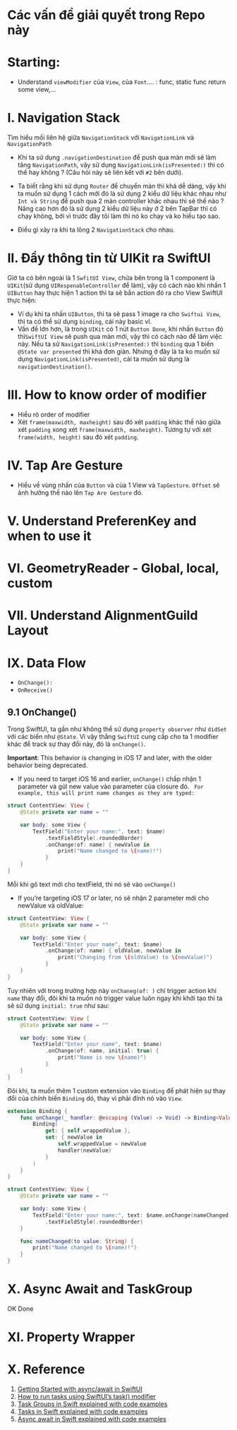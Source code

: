 # Các vấn đề giải quyết trong Repo này


# Starting:

- Understand `viewModifier` của `View`, của `Font`.... : func, static func return some view,...

# I. Navigation Stack

Tìm hiểu mối liên hệ giữa `NavigationStack` với `NavigationLink` và `NavigationPath`
- Khi ta sử dụng `.navigationDestination` để push qua màn mới sẽ làm tăng `NavigationPath`, vậy sử dụng `NavigationLink(isPresented:)` thì có thế hay không ? (Câu hỏi này sẽ liên kết với `#2` bên dưới).
- Ta biết rằng khi sử dụng `Router` để chuyển màn thì khá dễ dàng, vậy khi ta muốn sử dụng 1 cách mới đó là sử dụng 2 kiểu dữ liệu khác nhau như `Int và String` để push qua 2 màn controller khác nhau thì sẽ thế nào ? Nâng cao hơn đó là sử dụng 2 kiểu dữ liệu này ở 2 bên TapBar thì có chạy không, bởi vì trước đây tôi làm thì nó ko chạy và ko hiểu tạo sao.

- Điều gì xảy ra khi ta lông 2 `NavigationStack` cho nhau.


# II. Đẩy thông tin từ UIKit ra SwiftUI

Giờ ta có bên ngoài là 1 `SwfitUI View`, chứa bên trong là 1 component là `UIKit`(sử dụng `UIRespenableController` để làm), vậy có cách nào khi nhấn 1 `UIButton` hay thực hiện 1 action thì ta sẽ bắn action đó ra cho View SwiftUI thực hiện:
- Ví dụ khi ta nhấn `UIButton`, thì ta sẽ pass 1 image ra cho `Swiftui View`, thì ta có thể sử dụng `binding`, cái này basic vl. 
- Vấn đề lớn hơn, là trong `UIKit` có 1 nút `Button Done`, khi nhấn `Button` đó thì`SwiftUI View` sẽ push qua màn mới, vậy thì có cách nào để làm việc này. Nếu ta sử `NavigationLink(isPresented:)`  thì `binding` qua 1 biến `@State var presented` thì khá đơn giản. Nhưng ở đây là ta ko muốn sử dụng `NavigationLink(isPresented)`, cái ta muốn sử dụng là `navigationDestination()`.

# III. How to know order of modifier

- Hiểu rõ order of modifier
- Xét `frame(maxwidth, maxheight)` sau đó xét `padding` khác thế nào giữa xét `padding` xong xét `frame(maxwidth, maxheight)`. Tương tự với xét `frame(width, height)` sau đó xét `padding`.

# IV. Tap Are Gesture

- Hiểu về vùng nhấn của `Button` và của 1 View và `TapGesture`. `Offset` sẽ ảnh hưởng thế nào lên `Tap Are Gesture` đó.


# V. Understand PreferenKey and when to use it


# VI. GeometryReader - Global, local, custom


# VII. Understand AlignmentGuild Layout


# IX. Data Flow 

- `OnChange():`
- `OnReceive()`

## 9.1 OnChange()

Trong SwiftUI, ta gần như không thể sử dụng `property observer` như `didSet` với các biến như `@State`. Vì vậy thằng `SwiftUI` cung cấp cho ta 1 modifier khác để track sự thay đổi này, đó là `onChange()`.

**Important**: This behavior is changing in iOS 17 and later, with the older behavior being deprecated.

- If you need to target iOS 16 and earlier, `onChange()` chấp nhận 1 parameter và gửi new value vào parameter của closure đó. ` For example, this will print name changes as they are typed:`

```swift
struct ContentView: View {
    @State private var name = ""

    var body: some View {
        TextField("Enter your name:", text: $name)
            .textFieldStyle(.roundedBorder)
            .onChange(of: name) { newValue in
                print("Name changed to \(name)!")
            }
    }
}
```

Mỗi khi gõ text mới cho textField, thì nó sẽ vào `onChange()`

- If you’re targeting iOS 17 or later, nó sẽ nhận 2 parameter mới cho newValue và oldValue:

```swift
struct ContentView: View {
    @State private var name = ""

    var body: some View {
        TextField("Enter your name", text: $name)
            .onChange(of: name) { oldValue, newValue in
                print("Changing from \(oldValue) to \(newValue)")
            }
    }
}
```

Tuy nhiên với trong trường hợp này `onChaneg(of: )` chỉ trigger action khi `name` thay đổi, đôi khi ta muốn nó trigger value luôn ngay khi khởi tạo thì ta sẽ sử dụng `initial: true` như sau:

```swift
struct ContentView: View {
    @State private var name = ""

    var body: some View {
        TextField("Enter your name", text: $name)
            .onChange(of: name, initial: true) {
                print("Name is now \(name)")
            }
    }
}
```

Đôi khi, ta muốn thêm 1 custom extension vào `Binding` để phát hiện sự thay đổi của chính biến `Binding` dó, thay vì phải đính nó vào `View`.

```swift
extension Binding {
    func onChange(_ handler: @escaping (Value) -> Void) -> Binding<Value> {
        Binding(
            get: { self.wrappedValue },
            set: { newValue in
                self.wrappedValue = newValue
                handler(newValue)
            }
        )
    }
}

struct ContentView: View {
    @State private var name = ""

    var body: some View {
        TextField("Enter your name:", text: $name.onChange(nameChanged))
            .textFieldStyle(.roundedBorder)
    }

    func nameChanged(to value: String) {
        print("Name changed to \(name)!")
    }
}
```




# X. Async Await and TaskGroup

OK Done

#  XI. Property Wrapper
















# X. Reference
1. [Getting Started with async/await in SwiftUI](https://peterfriese.dev/posts/swiftui-concurrency-essentials-part1/)
2. [How to run tasks using SwiftUI’s task() modifier](https://www.hackingwithswift.com/quick-start/concurrency/how-to-run-tasks-using-swiftuis-task-modifier)
3. [Task Groups in Swift explained with code examples](https://www.avanderlee.com/concurrency/task-groups-in-swift/)
4. [Tasks in Swift explained with code examples](https://www.avanderlee.com/concurrency/tasks/)
5. [Async await in Swift explained with code examples](https://www.avanderlee.com/swift/async-await/)
